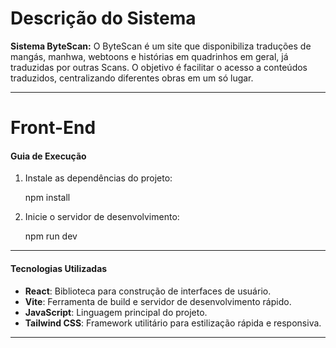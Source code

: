 # Descrição do Sistema
**Sistema ByteScan:**
O ByteScan é um site que disponibiliza traduções de mangás, manhwa, webtoons e histórias em quadrinhos em geral, já traduzidas por outras Scans. O objetivo é facilitar o acesso a conteúdos traduzidos, centralizando diferentes obras em um só lugar.

---
# Front-End

   #### Guia de Execução
   
   1. Instale as dependências do projeto:
      
      npm install
   
   2. Inicie o servidor de desenvolvimento:
      
      npm run dev
   
---
#### Tecnologias Utilizadas
   
   - **React**: Biblioteca para construção de interfaces de usuário.
   - **Vite**: Ferramenta de build e servidor de desenvolvimento rápido.
   - **JavaScript**: Linguagem principal do projeto.
   - **Tailwind CSS**: Framework utilitário para estilização rápida e responsiva.
   
---


